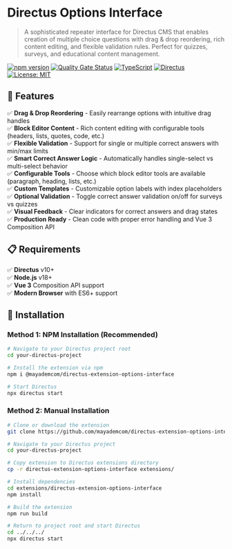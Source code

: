 # Directus Options Interface

> A sophisticated repeater interface for Directus CMS that enables creation of multiple choice questions with drag &
> drop reordering, rich content editing, and flexible validation rules. Perfect for quizzes, surveys, and educational
> content management.

[![npm version](https://img.shields.io/npm/v/@mayademcom/directus-extension-options-interface.svg?style=flat-square)](https://www.npmjs.com/package/@mayademcom/directus-extension-options-interface)
[![Quality Gate Status](https://sonarcloud.io/api/project_badges/measure?project=mayademcom_directus-extension-options-interface&metric=alert_status)](https://sonarcloud.io/summary/new_code?id=mayademcom_directus-extension-options-interface)
[![TypeScript](https://img.shields.io/badge/Vue.js-42b883?style=flat-square&logo=vue.js&logoColor=white)](https://www.vuejs.org/)
[![Directus](https://img.shields.io/badge/Directus-263238?style=flat-square&logo=directus&logoColor=white)](https://directus.io/)
[![License: MIT](https://img.shields.io/badge/License-MIT-yellow.svg?style=flat-square)](https://opensource.org/licenses/MIT)

## 🚀 Features

✅ **Drag & Drop Reordering** - Easily rearrange options with intuitive drag handles  
✅ **Block Editor Content** - Rich content editing with configurable tools (headers, lists, quotes, code, etc.)  
✅ **Flexible Validation** - Support for single or multiple correct answers with min/max limits  
✅ **Smart Correct Answer Logic** - Automatically handles single-select vs multi-select behavior  
✅ **Configurable Tools** - Choose which block editor tools are available (paragraph, heading, lists, etc.)  
✅ **Custom Templates** - Customizable option labels with index placeholders  
✅ **Optional Validation** - Toggle correct answer validation on/off for surveys vs quizzes  
✅ **Visual Feedback** - Clear indicators for correct answers and drag states  
✅ **Production Ready** - Clean code with proper error handling and Vue 3 Composition API

## 📋 Requirements

✅ **Directus** v10+  
✅ **Node.js** v18+  
✅ **Vue 3** Composition API support  
✅ **Modern Browser** with ES6+ support

## 🔧 Installation

### Method 1: NPM Installation (Recommended)

```bash
# Navigate to your Directus project root
cd your-directus-project

# Install the extension via npm
npm i @mayademcom/directus-extension-options-interface

# Start Directus
npx directus start
```

### Method 2: Manual Installation

```bash
# Clone or download the extension
git clone https://github.com/mayademcom/directus-extension-options-interface.git

# Navigate to your Directus project
cd your-directus-project

# Copy extension to Directus extensions directory
cp -r directus-extension-options-interface extensions/

# Install dependencies
cd extensions/directus-extension-options-interface
npm install

# Build the extension
npm run build

# Return to project root and start Directus
cd ../../../
npx directus start
```
